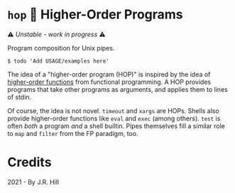 # `hop` 🦘 Higher-Order Programs

⚠ _Unstable - work in progress_ ⚠

Program composition for Unix pipes.

```
$ todo 'Add USAGE/examples here'
```

The idea of a "higher-order program (HOP)" is inspired by the idea of
[higher-order functions](https://en.wikipedia.org/wiki/Higher-order_function)
from functional programming. A HOP provides programs that take other programs
as arguments, and applies them to lines of stdin.

Of course, the idea is not novel. `timeout` and `xargs` are HOPs. Shells also
provide higher-order functions like `eval` and `exec` (among others). `test` is
often _both_ a program _and_ a shell builtin. Pipes themselves fill a similar
role to `map` and `filter` from the FP paradigm, too.

# Credits

2021 - By J.R. Hill

